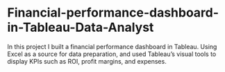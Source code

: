 # Financial-performance-dashboard-in-Tableau-Data-Analyst
In this project I built a financial performance dashboard in Tableau. Using Excel as a source for data preparation, and used Tableau’s visual tools to display KPIs such as ROI, profit margins, and expenses.
